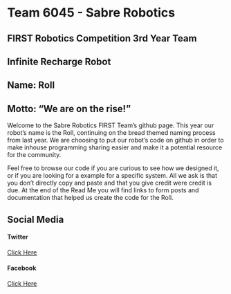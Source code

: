# Team 6045 - Sabre Robotics
## FIRST Robotics Competition 3rd Year Team
## Infinite Recharge Robot
## Name: Roll
## Motto: “We are on the rise!”

Welcome to the Sabre Robotics FIRST Team’s github page. This year our robot’s name is the Roll, continuing on the bread themed naming process from last year. We are choosing to put our robot’s code on github in order to make inhouse programming sharing easier and make it a potential resource for the community. 

Feel free to browse our code if you are curious to see how we designed it, or if you are looking for a example for a specific system. All we ask is that you don’t directly copy and paste and that you give credit were credit is due. At the end of the Read Me you will find links to form posts and documentation that helped us create the code for the Roll. 

## Social Media
#### Twitter
[Click Here](https://twitter.com/frc6045)
#### Facebook
[Click Here](https://p.facebook.com/SabreRobotics/)
